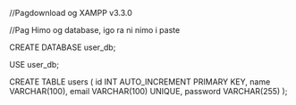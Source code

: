//Pagdownload og XAMPP v3.3.0

//Pag Himo og database, igo ra ni nimo i paste

CREATE DATABASE user_db;

USE user_db;

CREATE TABLE users (
    id INT AUTO_INCREMENT PRIMARY KEY,
    name VARCHAR(100),
    email VARCHAR(100) UNIQUE,
    password VARCHAR(255)
);
